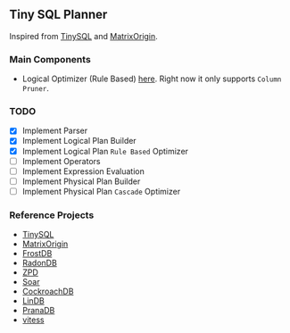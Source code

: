 ## Tiny SQL Planner

Inspired from [TinySQL](https://github.com/talent-plan/tinysql/tree/course/planner) and [MatrixOrigin](https://github.com/matrixorigin/matrixone).

### Main Components
- Logical Optimizer (Rule Based) [here](c_sql/b_planner/planlogical/b_builder_test.go). Right now it only supports `Column Pruner`.

### TODO
- [x] Implement Parser
- [x] Implement Logical Plan Builder
- [x] Implement Logical Plan `Rule Based` Optimizer
- [ ] Implement Operators
- [ ] Implement Expression Evaluation
- [ ] Implement Physical Plan Builder 
- [ ] Implement Physical Plan `Cascade` Optimizer

### Reference Projects
- [TinySQL](https://github.com/talent-plan/tinysql/tree/course/planner)
- [MatrixOrigin](https://github.com/matrixorigin/matrixone)
- [FrostDB](https://github.com/polarsignals/frostdb/blob/c9100f2ac9c7aca111e1362be4a8a67b85b6b44b/query/logicalplan/optimize.go#L11)
- [RadonDB](https://github.com/radondb/radon/blob/master/src/optimizer/simple_optimizer.go)
- [ZPD](https://github.com/zalopay-oss/zpd)
- [Soar](https://github.com/XiaoMi/soar/tree/dev)
- [CockroachDB](https://github.com/cockroachdb/cockroach/blob/c097a16427f65e9070991f062716d222ea5903fe/pkg/sql/opt/doc.go#L12)
- [LinDB](https://github.com/lindb/lindb/tree/main/query)
- [PranaDB](https://github.com/cashapp/pranadb/tree/main/tidb)
- [vitess](https://github.com/vitessio/vitess/blob/3404baa17b47be5565fe48d0003ae63c3037411c/go/vt/vttablet/tabletmanager/vdiff/table_plan.go#L67)

